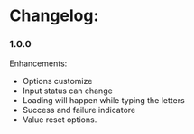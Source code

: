 # Changelog:

### 1.0.0

Enhancements:
 * Options customize
 * Input status can change
 * Loading will happen while typing the letters
 * Success and failure indicatore
 * Value reset options.
